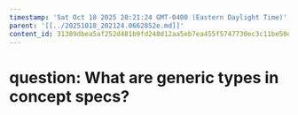 ```yaml
---
timestamp: 'Sat Oct 18 2025 20:21:24 GMT-0400 (Eastern Daylight Time)'
parent: '[[../20251018_202124.0662852e.md]]'
content_id: 31389dbea5af252d481b9fd248d12aa5eb7ea455f5747730ec3c11be50e9d838
---
```


# question: What are generic types in concept specs?
